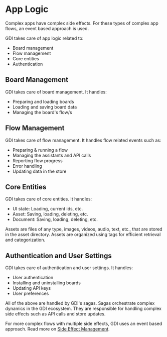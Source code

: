 # App Logic

Complex apps have complex side effects. For these types of complex app flows, an event based approach is used.

GDI takes care of app logic related to:

- Board management
- Flow management
- Core entities
- Authentication

## Board Management

GDI takes care of board management. It handles:

- Preparing and loading boards
- Loading and saving board data
- Managing the board's flow/s

## Flow Management

GDI takes care of flow management. It handles flow related events such as:

- Preparing & running a flow
- Managing the assistants and API calls
- Reporting flow progress
- Error handling
- Updating data in the store

## Core Entities

GDI takes care of core entities. It handles:

- UI state: Loading, current ids, etc.
- Asset: Saving, loading, deleting, etc.
- Document: Saving, loading, deleting, etc.

Assets are files of any type, images, videos, audio, text, etc., that are stored in the asset directory. Assets are organized using tags for efficient retrieval and categorization.

## Authentication and User Settings

GDI takes care of authentication and user settings. It handles:

- User authentication
- Installing and uninstalling boards
- Updating API keys
- User preferences

All of the above are handled by GDI's sagas. Sagas orchestrate complex dynamics in the GDI ecosystem. They are responsible for handling complex side effects such as API calls and store updates.

For more complex flows with multiple side effects, GDI uses an event based approach. Read more on [Side Effect Management](/docs#/application-logic/side-effect-management.md).
